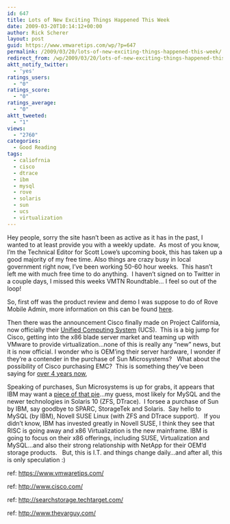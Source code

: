```yaml
---
id: 647
title: Lots of New Exciting Things Happened This Week
date: 2009-03-20T10:14:12+00:00
author: Rick Scherer
layout: post
guid: https://www.vmwaretips.com/wp/?p=647
permalink: /2009/03/20/lots-of-new-exciting-things-happened-this-week/
redirect_from: /wp/2009/03/20/lots-of-new-exciting-things-happened-this-week/
aktt_notify_twitter:
  - 'yes'
ratings_users:
  - "0"
ratings_score:
  - "0"
ratings_average:
  - "0"
aktt_tweeted:
  - "1"
views:
  - "2760"
categories:
  - Good Reading
tags:
  - caliofrnia
  - cisco
  - dtrace
  - ibm
  - mysql
  - rove
  - solaris
  - sun
  - ucs
  - virtualization
---
```

Hey people, sorry the site hasn&#8217;t been as active as it has in the past, I wanted to at least provide you with a weekly update.  As most of you know, I&#8217;m the Technical Editor for Scott Lowe&#8217;s upcoming book, this has taken up a good majority of my free time. Also things are crazy busy in local government right now, I&#8217;ve been working 50-60 hour weeks.  This hasn&#8217;t left me with much free time to do anything.  I haven&#8217;t signed on to Twitter in a couple days, I missed this weeks VMTN Roundtable&#8230; I feel so out of the loop!



So, first off was the product review and demo I was suppose to do of Rove Mobile Admin, more information on this can be found [here](https://www.vmwaretips.com/wp/2009/03/20/rove-mobile-admin-42-vmware-vcenter-support-added/).

Then there was the announcement Cisco finally made on Project California, now officially their <a href="http://www.cisco.com/web/solutions/data_center/unifiedcomputing_promo.html?POSITION=sl&COUNTRY_SITE=us&CAMPAIGN=Data+Center+CA&CREATIVE=dccalaunch&REFERRING_SITE=CISCO.COM+INDEX" target="_blank">Unified Computing System</a> (UCS).  This is a big jump for Cisco, getting into the x86 blade server market and teaming up with VMware to provide virtualization&#8230;none of this is really any &#8220;new&#8221; news, but it is now official. I wonder who is OEM&#8217;ing their server hardware, I wonder if they&#8217;re a contender in the purchase of Sun Microsystems?   What about the possibility of Cisco purchasing EMC?  This is something they&#8217;ve been saying for <a href="http://searchstorage.techtarget.com/news/column/0,294698,sid5_gci1102991,00.html#" target="_blank">over 4 years now</a>,

Speaking of purchases, Sun Microsystems is up for grabs, it appears that IBM may want a <a href="http://www.thevarguy.com/2009/03/18/ibm-targeting-sun-for-takeover-linux-mysql-potential-winners/" target="_blank">piece of that pie</a>&#8230;my guess, most likely for MySQL and the newer technologies in Solaris 10 (ZFS, DTrace).  I forsee a purchase of Sun by IBM, say goodbye to SPARC, StorageTek and Solaris.  Say hello to MySQL (by IBM), Novell SUSE Linux (with ZFS and DTrace support).   If you didn&#8217;t know, IBM has invested greatly in Novell SUSE, I think they see that RISC is going away and x86 Virtualization is the new mainframe. IBM is going to focus on their x86 offerings, including SUSE, Virtualization and MySQL&#8230;and also their strong relationship with NetApp for their OEM&#8217;d storage products.   But, this is I.T. and things change daily&#8230;and after all, this is only speculation :)

ref: <a href="https://www.vmwaretips.com/wp/2009/03/20/rove-mobile-admin-42-vmware-vcenter-support-added/" target="_blank">https://www.vmwaretips.com/</a>
  
ref: <a href="http://www.cisco.com/web/solutions/data_center/unifiedcomputing_promo.html?POSITION=sl&COUNTRY_SITE=us&CAMPAIGN=Data+Center+CA&CREATIVE=dccalaunch&REFERRING_SITE=CISCO.COM+INDEX" target="_blank">http://www.cisco.com/</a>
  
ref: <a href="http://searchstorage.techtarget.com/news/column/0,294698,sid5_gci1102991,00.html" target="_blank">http://searchstorage.techtarget.com/</a>
  
ref: <a href="http://www.thevarguy.com/2009/03/18/ibm-targeting-sun-for-takeover-linux-mysql-potential-winners/" target="_blank">http://www.thevarguy.com/</a>